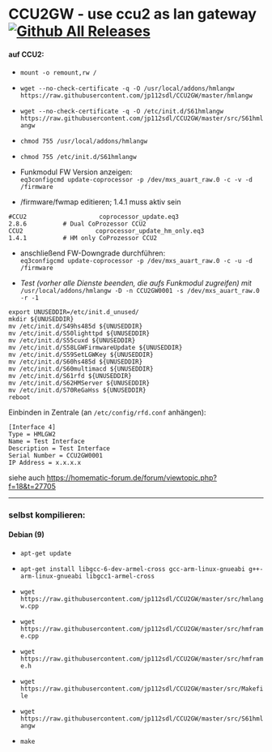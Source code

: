 # CCU2GW - use ccu2 as lan gateway [![Github All Releases](https://img.shields.io/github/downloads/jp112sdl/CCU2GW/total.svg)](https://github.com/jp112sdl/CCU2GW/releases) 

#### auf CCU2:
- `mount -o remount,rw /`
- `wget --no-check-certificate -q -O /usr/local/addons/hmlangw https://raw.githubusercontent.com/jp112sdl/CCU2GW/master/hmlangw`
- `wget --no-check-certificate -q -O /etc/init.d/S61hmlangw https://raw.githubusercontent.com/jp112sdl/CCU2GW/master/src/S61hmlangw`
- `chmod 755 /usr/local/addons/hmlangw`
- `chmod 755 /etc/init.d/S61hmlangw`

- Funkmodul FW Version anzeigen:<br/>
`eq3configcmd update-coprocessor -p /dev/mxs_auart_raw.0 -c -v -d /firmware`

- /firmware/fwmap editieren; 1.4.1 muss aktiv sein<br/>
```
#CCU2                    coprocessor_update.eq3                          2.8.6          # Dual CoProzessor CCU2
CCU2                    coprocessor_update_hm_only.eq3                1.4.1          # HM only CoProzessor CCU2
```
- anschließend FW-Downgrade durchführen:<br/>
`eq3configcmd update-coprocessor -p /dev/mxs_auart_raw.0 -c -u -d /firmware`

- _Test (vorher alle Dienste beenden, die aufs Funkmodul zugreifen) mit_<br/>
`/usr/local/addons/hmlangw -D -n CCU2GW0001 -s /dev/mxs_auart_raw.0 -r -1`

```
export UNUSEDDIR=/etc/init.d_unused/
mkdir ${UNUSEDDIR}
mv /etc/init.d/S49hs485d ${UNUSEDDIR}
mv /etc/init.d/S50lighttpd ${UNUSEDDIR}
mv /etc/init.d/S55cuxd ${UNUSEDDIR}
mv /etc/init.d/S58LGWFirmwareUpdate ${UNUSEDDIR}
mv /etc/init.d/S59SetLGWKey ${UNUSEDDIR}
mv /etc/init.d/S60hs485d ${UNUSEDDIR}
mv /etc/init.d/S60multimacd ${UNUSEDDIR}
mv /etc/init.d/S61rfd ${UNUSEDDIR}
mv /etc/init.d/S62HMServer ${UNUSEDDIR}
mv /etc/init.d/S70ReGaHss ${UNUSEDDIR}
reboot
```

Einbinden in Zentrale (an `/etc/config/rfd.conf` anhängen):
```
[Interface 4]
Type = HMLGW2
Name = Test Interface
Description = Test Interface
Serial Number = CCU2GW0001
IP Address = x.x.x.x
```
siehe auch https://homematic-forum.de/forum/viewtopic.php?f=18&t=27705

<hr/>

### selbst kompilieren:
#### Debian (9)
- `apt-get update`
- `apt-get install libgcc-6-dev-armel-cross gcc-arm-linux-gnueabi g++-arm-linux-gnueabi libgcc1-armel-cross`

- `wget https://raw.githubusercontent.com/jp112sdl/CCU2GW/master/src/hmlangw.cpp`
- `wget https://raw.githubusercontent.com/jp112sdl/CCU2GW/master/src/hmframe.cpp`
- `wget https://raw.githubusercontent.com/jp112sdl/CCU2GW/master/src/hmframe.h`
- `wget https://raw.githubusercontent.com/jp112sdl/CCU2GW/master/src/Makefile`
- `wget https://raw.githubusercontent.com/jp112sdl/CCU2GW/master/src/S61hmlangw`

- `make`

